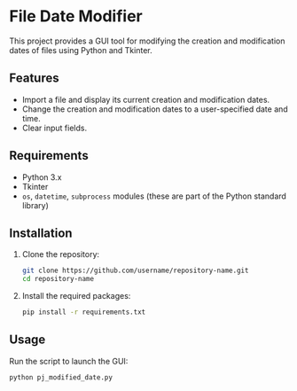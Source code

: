 # File Date Modifier

This project provides a GUI tool for modifying the creation and modification dates of files using Python and Tkinter.

## Features

- Import a file and display its current creation and modification dates.
- Change the creation and modification dates to a user-specified date and time.
- Clear input fields.

## Requirements

- Python 3.x
- Tkinter
- `os`, `datetime`, `subprocess` modules (these are part of the Python standard library)

## Installation

1. Clone the repository:

    ```sh
    git clone https://github.com/username/repository-name.git
    cd repository-name
    ```

2. Install the required packages:

    ```sh
    pip install -r requirements.txt
    ```

## Usage

Run the script to launch the GUI:

```sh
python pj_modified_date.py
